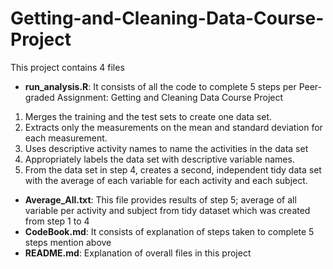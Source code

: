 # Getting-and-Cleaning-Data-Course-Project

This project contains 4 files  
- **run_analysis.R**: It consists of all the code to complete 5 steps per Peer-graded Assignment: Getting and Cleaning Data Course Project  
1. Merges the training and the test sets to create one data set.  
2. Extracts only the measurements on the mean and standard deviation for each measurement.   
3. Uses descriptive activity names to name the activities in the data set  
4. Appropriately labels the data set with descriptive variable names.   
5. From the data set in step 4, creates a second, independent tidy data set with the average of each variable for each activity and each subject.  
- **Average_All.txt**: This file provides results of step 5; average of all variable per activity and subject from tidy dataset which was created from step 1 to 4  
- **CodeBook.md**: It consists of explanation of steps taken to complete 5 steps mention above  
- **README.md**: Explanation of overall files in this project  
